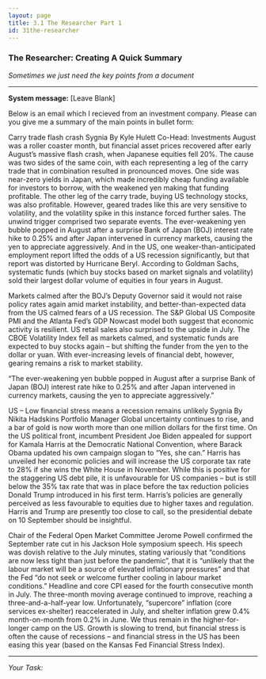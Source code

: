 ```yaml
---
layout: page
title: 3.1 The Researcher Part 1
id: 31the-researcher
---
```


### The Researcher: Creating A Quick Summary

*Sometimes we just need the key points from a document*

-------------

**System message:** [Leave Blank]

Below is an email which I recieved from an investment company. Please can you give me a summary of the main points in bullet form:

Carry trade flash crash
Sygnia		By Kyle Hulett
Co-Head: Investments
August was a roller coaster month, but financial asset prices recovered after early August’s massive flash crash, when Japanese equities fell 20%. The cause was two sides of the same coin, with each representing a leg of the carry trade that in combination resulted in pronounced moves. One side was near-zero yields in Japan, which made incredibly cheap funding available for investors to borrow, with the weakened yen making that funding profitable. The other leg of the carry trade, buying US technology stocks, was also profitable. However, geared trades like this are very sensitive to volatility, and the volatility spike in this instance forced further sales. The unwind trigger comprised two separate events. The ever-weakening yen bubble popped in August after a surprise Bank of Japan (BOJ) interest rate hike to 0.25% and after Japan intervened in currency markets, causing the yen to appreciate aggressively. And in the US, one weaker-than-anticipated employment report lifted the odds of a US recession significantly, but that report was distorted by Hurricane Beryl. According to Goldman Sachs, systematic funds (which buy stocks based on market signals and volatility) sold their largest dollar volume of equities in four years in August.


Markets calmed after the BOJ’s Deputy Governor said it would not raise policy rates again amid market instability, and better-than-expected data from the US calmed fears of a US recession. The S&P Global US Composite PMI and the Atlanta Fed’s GDP Nowcast model both suggest that economic activity is resilient. US retail sales also surprised to the upside in July. The CBOE Volatility Index fell as markets calmed, and systematic funds are expected to buy stocks again – but shifting the funder from the yen to the dollar or yuan. With ever-increasing levels of financial debt, however, gearing remains a risk to market stability.

“The ever-weakening yen bubble popped in August after a surprise Bank of Japan (BOJ) interest rate hike to 0.25% and after Japan intervened in currency markets, causing the yen to appreciate aggressively.”

US – Low financial stress means a recession remains unlikely
Sygnia		By Nikita Hadskins
Portfolio Manager
Global uncertainty continues to rise, and a bar of gold is now worth more than one million dollars for the first time. On the US political front, incumbent President Joe Biden appealed for support for Kamala Harris at the Democratic National Convention, where Barack Obama updated his own campaign slogan to “Yes, she can.” Harris has unveiled her economic policies and will increase the US corporate tax rate to 28% if she wins the White House in November. While this is positive for the staggering US debt pile, it is unfavourable for US companies – but is still below the 35% tax rate that was in place before the tax reduction policies Donald Trump introduced in his first term. Harris’s policies are generally perceived as less favourable to equities due to higher taxes and regulation. Harris and Trump are presently too close to call, so the presidential debate on 10 September should be insightful.


Chair of the Federal Open Market Committee Jerome Powell confirmed the September rate cut in his Jackson Hole symposium speech. His speech was dovish relative to the July minutes, stating variously that “conditions are now less tight than just before the pandemic”, that it is “unlikely that the labour market will be a source of elevated inflationary pressures” and that the Fed “do not seek or welcome further cooling in labour market conditions.” Headline and core CPI eased for the fourth consecutive month in July. The three-month moving average continued to improve, reaching a three-and-a-half-year low. Unfortunately, “supercore” inflation (core services ex-shelter) reaccelerated in July, and shelter inflation grew 0.4% month-on-month from 0.2% in June. We thus remain in the higher-for-longer camp on the US. Growth is slowing to trend, but financial stress is often the cause of recessions – and financial stress in the US has been easing this year (based on the Kansas Fed Financial Stress Index).

--------------

**Your Task*:*


